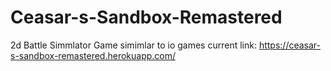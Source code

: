 # Ceasar-s-Sandbox-Remastered
2d Battle Simmlator Game simimlar to io games
current link: https://ceasar-s-sandbox-remastered.herokuapp.com/
